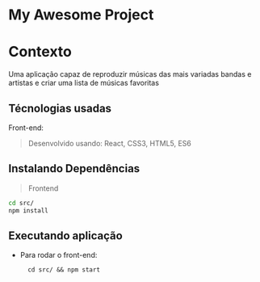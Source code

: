 # My Awesome Project

# Contexto
Uma aplicação capaz de reproduzir músicas das mais variadas bandas e artistas e criar uma lista de músicas favoritas

## Técnologias usadas

Front-end:
> Desenvolvido usando: React, CSS3, HTML5, ES6

## Instalando Dependências

> Frontend
```bash
cd src/
npm install
``` 
## Executando aplicação

* Para rodar o front-end:

  ```
    cd src/ && npm start
  ```